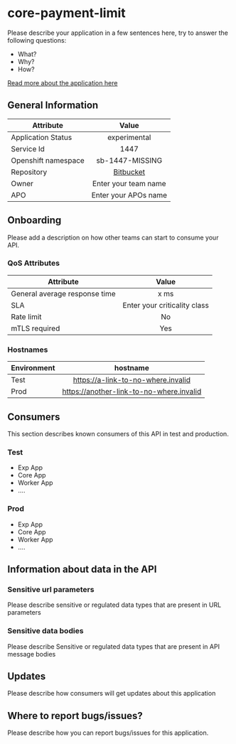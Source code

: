 # core-payment-limit 
Please describe your application in a few sentences here, try to answer the following questions:

* What?
* Why?
* How?


[Read more about the application here](description.md)

## General Information
|Attribute|Value|
|----|:-------:|
|Application Status|experimental|
|Service Id| 1447 |
|Openshift namespace| sb-1447-MISSING|
|Repository|[Bitbucket](https://please-link-to-your-repo.invalid)|
|Owner|Enter your team name|
|APO| Enter your APOs name|

## Onboarding
Please add a description on how other teams can start to consume your API.
### QoS Attributes

|Attribute| Value|
|---------|:-------:|
|General average response time | x ms|
|SLA| Enter your criticality class|
|Rate limit|No|
|mTLS required| Yes|

### Hostnames

| Environment        | hostname
| ------------- |:-------------:|
| Test     | https://a-link-to-no-where.invalid|
| Prod      | https://another-link-to-no-where.invalid|

## Consumers
This section describes known consumers of this API in test and production.

### Test
* Exp App 
* Core App
* Worker App
* ....

### Prod
* Exp App
* Core App
* Worker App
* ....


## Information about data in the API

### Sensitive url parameters
Please describe sensitive or regulated data types that are present in URL parameters
### Sensitive data bodies
Please describe Sensitive or regulated data types that are present in API message bodies

## Updates
Please describe how consumers will get updates about this application

## Where to report bugs/issues?
Please describe how you can report bugs/issues for this application.
